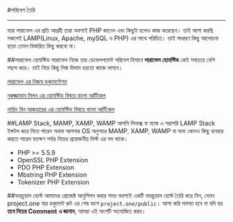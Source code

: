 #পরিবেশ তৈরি
***
যারা লারাভেল এর প্রতি আগ্রহী তারা অবশ্যই PHP জানেন এবং কিছুটা হলেও কাজ করেছেন। তাই আশা করছি সকলেই LAMP(Linux, Apache, mySQL ও PHP) এর সাথে পরিচিত। তাই সাধারণ কিছু আলোচনা ছাড়া তেমন বিস্তারিত কিছু করবো না।

##লারাভেল হোমস্টিড
লারাভেল নিজে তার ডেভেলপমেন্ট পরিবেশ হিসাবে **লারাভেল হোমস্টিড** কেই সবচেয়ে বেশি পছন্দ করে। তাই নিচে কিছু লিঙ্ক দিলাম হয়তো কাজে লাগবে।

[লারাভেল এর নিজস্ব ডকুমেন্টেশন](https://laravel.com/docs/master/homestead)

[নুরুজ্জামান মিলন এর হোমস্টিড বিষয়ে বাংলা আর্টিকেল ](https://blog.howtocode.com.bd/2016/02/11/%E0%A6%B2%E0%A6%BE%E0%A6%B0%E0%A6%BE%E0%A6%AD%E0%A7%87%E0%A6%B2-%E0%A6%B9%E0%A7%87%E0%A6%BE%E0%A6%AE%E0%A6%B8%E0%A7%8D%E0%A6%9F%E0%A6%BF%E0%A6%A1-%E0%A6%87%E0%A6%A8%E0%A6%B8%E0%A7%8D%E0%A6%9F%E0%A6%B2/)

[নাহিদ বিন আজহারের এর হোমস্টিড বিষয়ে বাংলা আর্টিকেল ](http://nahid.co/diary/read/28)

##LAMP Stack, MAMP, XAMP, WAMP
আপনি লিনাক্স বা ম্যাক এ সরাসরি LAMP Stack ইন্সটল করে নিতে পারেন অথবা আপনার OS অনুসারে MAMP, XAMP, WAMP বা অন্য কোনও কিছু ব্যবহার করতে পারেন যতক্ষণ পর্যন্ত নিচের প্রয়োজনীয় লিস্ট এর সব থাকে।

<ul>
<li>PHP &gt;= 5.5.9</li>
<li>OpenSSL PHP Extension</li>
<li>PDO PHP Extension</li>
<li>Mbstring PHP Extension</li>
<li>Tokenizer PHP Extension</li>
</ul>

##ভারচুয়াল হোস্ট
আমাদের প্রোজেক্ট আনুশিলন করার সময় অবশ্যই একটি ভারচুয়াল হোস্ট তৈরি করে নিন, যেমন project.one যার ডকুমেন্ট রুট এর শেষ অংশ ```project.one/public```। আশা করি সমস্যা হবে না যদি হয় **তবে নিচের Comment এ জানান**, আমরা এই অংশটি সংযোজিত করব।
